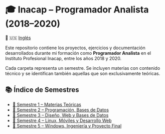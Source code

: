 # 🎓 Inacap – Programador Analista (2018–2020)

🔄 🇺🇸 [Inglés](README.md)

Este repositorio contiene los proyectos, ejercicios y documentación desarrollados durante mi formación como **Programador Analista** en el Instituto Profesional Inacap, entre los años 2018 y 2020.

Cada carpeta representa un semestre. Se incluyen materias con contenido técnico y se identifican también aquellas que son exclusivamente teóricas.

## 📚 Índice de Semestres

- [📘 Semestre 1 – Materias Teóricas](./semestre-1/README.es.md)
- [📘 Semestre 2 – Programación, Bases de Datos](./semestre-2/README.es.md)
- [📘 Semestre 3 – Diseño, Web y Bases de Datos](./semestre-3/README.es.md)
- [📘 Semestre 4 – Linux, Móviles y Desarrollo Web](./semestre-4/README.es.md)
- [📘 Semestre 5 – Windows, Ingeniería y Proyecto Final](./semestre-5/README.es.md)
